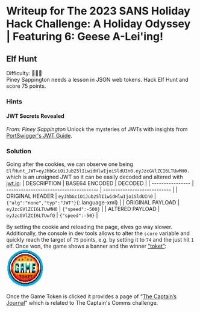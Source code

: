 # Writeup for The 2023 SANS Holiday Hack Challenge: A Holiday Odyssey \| Featuring 6: Geese A-Lei'ing!
## Elf Hunt
Difficulty: :christmas_tree::christmas_tree::christmas_tree:  
Piney Sappington needs a lesson in JSON web tokens. Hack Elf Hunt and score 75 points.

### Hints
#### JWT Secrets Revealed
*From: Piney Sappington*
Unlock the mysteries of JWTs with insights from [PortSwigger's JWT Guide](https://portswigger.net/web-security/jwt).

### Solution
Going after the cookies, we can observe one being `ElfHunt_JWT=eyJhbGciOiJub25lIiwidHlwIjoiSldUIn0.eyJzcGVlZCI6LTUwMH0.` which is an unsigned JWT so it can be easily decoded and altered with [jwt.io](jwt.io):
| DESCRIPTION      | BASE64 ENCODED                         | DECODED                      |
| ---------------- | -------------------------------------- | ---------------------------- | 
| ORIGINAL HEADER  | `eyJhbGciOiJub25lIiwidHlwIjoiSldUIn0`  | `{"alg":"none","typ":"JWT"}`{:.language-xml} |
| ORIGINAL PAYLOAD | `eyJzcGVlZCI6LTUwMH0`                  | `{"speed":-500}`             |
| ALTERED PAYLOAD  | `eyJzcGVlZCI6LTUwfQ`                   | `{"speed":-50}`              |

By setting the cookie and reloading the page, elves go way slower. Additionally, the console in dev tools allows to alter the `score` variable and quickly reach the target of `75` points, e.g. by setting it to `74` and the just hit `1` elf. Once won, the game shows a banner and the winner [“toket”](https://www.vivino.com/US/en/pelican-toket/w/9752003?year=2020):  
![toket](imgs/toket.png)  

Once the Game Token is clicked it provides a page of “[The Captain’s Journal](https://elfhunt.org/static/images/captainsJournal.png)” which is related to The Captain's Comms challenge.
